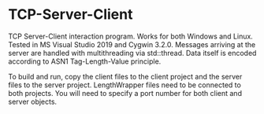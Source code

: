 # TCP-Server-Client
TCP Server-Client interaction program. Works for both Windows and Linux. Tested in MS Visual Studio 2019 and Cygwin 3.2.0. Messages arriving at the server are handled with multithreading via std::thread. Data itself is encoded according to ASN1 Tag-Length-Value principle.

To build and run, copy the client files to the client project and the server files to the server project. LengthWrapper files need to be connected to both projects. You will need to specify a port number for both client and server objects.   
